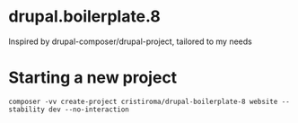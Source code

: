 # drupal.boilerplate.8
Inspired by drupal-composer/drupal-project, tailored to my needs

# Starting a new project

```
composer -vv create-project cristiroma/drupal-boilerplate-8 website --stability dev --no-interaction
```
